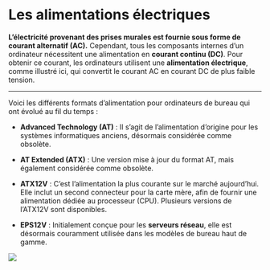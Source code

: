 # <h1 class="center-text">Les alimentations électriques </h1>


**L’électricité provenant des prises murales est fournie sous forme de courant alternatif (AC).** Cependant, tous les composants internes d’un ordinateur nécessitent une alimentation en **courant continu (DC)**. Pour obtenir ce courant, les ordinateurs utilisent une **alimentation électrique**, comme illustré ici, qui convertit le courant AC en courant DC de plus faible tension.

---

Voici les différents formats d’alimentation pour ordinateurs de bureau qui ont évolué au fil du temps :

- **Advanced Technology (AT)** : Il s’agit de l’alimentation d’origine pour les systèmes informatiques anciens, désormais considérée comme obsolète.

- **AT Extended (ATX)** : Une version mise à jour du format AT, mais également considérée comme obsolète.

- **ATX12V** : C’est l’alimentation la plus courante sur le marché aujourd’hui. Elle inclut un second connecteur pour la carte mère, afin de fournir une alimentation dédiée au processeur (CPU). Plusieurs versions de l’ATX12V sont disponibles.

- **EPS12V** : Initialement conçue pour les **serveurs réseau**, elle est désormais couramment utilisée dans les modèles de bureau haut de gamme.


<img class="img-center" src="C:\Users\anesc\OneDrive\Bureau\GIT_MNS\prise-de-notes-ANESC0\images\Cisco\Pasted image 20241216165702.png">




